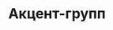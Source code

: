 --- 
title: "Акцент-групп" 
site: "http://www.akcent-group.com" 
town: "Симферополь" 
tel: ["(050)425-29-43, +79787613645"] 
address: "Россия, Республика Крым, г. Симферополь, ул. Козлова 17" 
mail: "simferopol@akcent.dn.ua" 
--- 